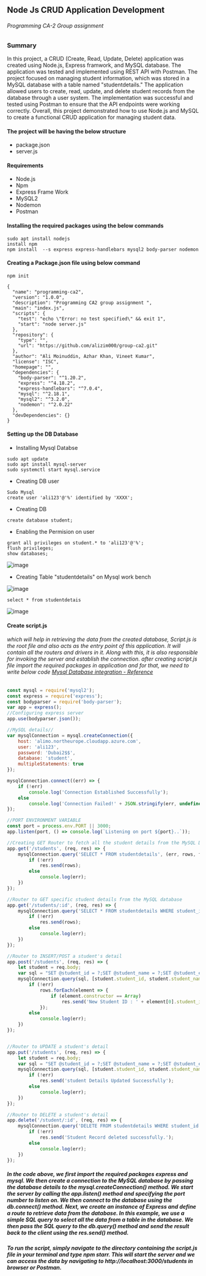## Node Js CRUD Application Development
###### Programming CA-2 Group assignment 

### Summary
In this project, a CRUD (Create, Read, Update, Delete) application was created using Node.js, Express framwork, and MySQL database. The application was tested and implemented using REST API with Postman. The project focused on managing student information, which was stored in a MySQL database with a table named "studentdetails." The application allowed users to create, read, update, and delete student records from the database through a user system. The implementation was successful and tested using Postman to ensure that the API endpoints were working correctly. Overall, this project demonstrated how to use Node.js and MySQL to create a functional CRUD application for managing student data.

#### The project will be having the below structure 
* package.json
* server.js

#### Requirements
* Node.js
* Npm
* Express Frame Work
* MySQL2
* Nodemon
* Postman

#### Installing the required packages using the below commands
```
sudo apt install nodejs
install npm
npm install  --s express express-handlebars mysql2 body-parser nodemon
```

#### Creating a Package.json file using below command
```
npm init
```
```
{
  "name": "programming-ca2",
  "version": "1.0.0",
  "description": "Programming CA2 group assignment ",
  "main": "index.js",
  "scripts": {
    "test": "echo \"Error: no test specified\" && exit 1",
    "start": "node server.js"
  },
  "repository": {
    "type": "",
    "url": "https://github.com/alizim000/group-ca2.git"
  },
  "author": "Ali Moinuddin, Azhar Khan, Vineet Kumar",
  "license": "ISC",
  "homepage": "",
  "dependencies": {
    "body-parser": "^1.20.2",
    "express": "^4.18.2",
    "express-handlebars": "^7.0.4",
    "mysql": "^2.18.1",
    "mysql2": "^3.2.0",
    "nodemon": "^2.0.22"
  },
  "devDependencies": {}
}
```

#### Setting up the DB Database 

* Installing Mysql Databse
```
sudo apt update
sudo apt install mysql-server
sudo systemctl start mysql.service
```
* Creating DB user 
```
Sudo Mysql
create user 'ali123'@'%' identified by 'XXXX';
```
* Creating DB 
```
create database student;
```
* Enabling the Permision on user
```
grant all privileges on student.* to 'ali123'@'%';
flush privileges;
show databases;
```
![image](https://user-images.githubusercontent.com/103967847/230727485-4d39c497-9a61-407e-a254-2b7b862c0d53.png)

* Creating Table "studentdetails" on Mysql work bench

![image](https://user-images.githubusercontent.com/103967847/230727693-e14c644f-ec51-4bbb-89be-05d8fb124c10.png)
```
select * from studentdetais
```
![image](https://user-images.githubusercontent.com/103967847/230727823-4ac6111e-58d6-482f-89f8-397206115c5d.png)

#### Create script.js
###### which will help in retrieving the data from the created database, Script.js is the root file and also acts as the entry point of this application. It will contain all the routers and drivers in it. Along with this, it is also responsible for invoking the server and establish the connection. after creating script.js file import the required packages in application and for that, we need to write below code  [Mysql Database integration - Reference](https://expressjs.com/en/guide/database-integration.html#mysql)
```javascript
const mysql = require('mysql2');
const express = require('express');
const bodyparser = require('body-parser');
var app = express();
//Configuring express server
app.use(bodyparser.json());

//MySQL details// 
var mysqlConnection = mysql.createConnection({
    host: 'alimo.northeurope.cloudapp.azure.com',
    user: 'ali123',
    password: 'Dubai2$$',
    database: 'student',
    multipleStatements: true
});

mysqlConnection.connect((err) => {
    if (!err)
        console.log('Connection Established Successfully');
    else
        console.log('Connection Failed!' + JSON.stringify(err, undefined, 2));
});

//PORT ENVIRONMENT VARIABLE
const port = process.env.PORT || 3000;
app.listen(port, () => console.log(`Listening on port ${port}..`));

//Creating GET Router to fetch all the student details from the MySQL Database
app.get('/students', (req, res) => {
    mysqlConnection.query('SELECT * FROM studentdetails', (err, rows, fields) => {
        if (!err)
            res.send(rows);
        else
            console.log(err);
    })
});

//Router to GET specific student details from the MySQL database
app.get('/students/:id', (req, res) => {
    mysqlConnection.query('SELECT * FROM studentdetails WHERE student_id = ?', [req.params.id], (err, rows, fields) => {
        if (!err)
            res.send(rows);
        else
            console.log(err);
    })
});

//Router to INSERT/POST a student's detail
app.post('/students', (req, res) => {
    let student = req.body;
    var sql = "SET @student_id = ?;SET @student_name = ?;SET @student_email = ?;SET @course_id = ?; CALL studentAddOrEdit(@student_id, @student_name, @student_email, @course_id); ";
    mysqlConnection.query(sql, [student.student_id, student.student_name, student.student_email, student.course_id], (err, rows, fields) => {
        if (!err)
            rows.forEach(element => {
                if (element.constructor == Array)
                    res.send('New Student ID : ' + element[0].student_id);
            });
        else
            console.log(err);
    })
});


//Router to UPDATE a student's detail
app.put('/students', (req, res) => {
    let student = req.body;
    var sql = "SET @student_id = ?;SET @student_name = ?;SET @student_email = ?;SET @course_id = ?; CALL studentAddOrEdit(@student_id, @student_name, @student_email, @course_id); ";
    mysqlConnection.query(sql, [student.student_id, student.student_name, student.student_email, student.course_id], (err, rows, fields) => {
        if (!err)
            res.send('student Details Updated Successfully');
        else
            console.log(err);
    })
});

//Router to DELETE a student's detail
app.delete('/student/:id', (req, res) => {
    mysqlConnection.query('DELETE FROM studentdetails WHERE student_id = ?', [req.params.id], (err, rows, fields) => {
        if (!err)
            res.send('Student Record deleted successfully.');
        else
            console.log(err);
    })
});

```

##### In the code above, we first import the required packages express and mysql. We then create a connection to the MySQL database by passing the database details to the mysql.createConnection() method. We start the server by calling the app.listen() method and specifying the port number to listen on. We then connect to the database using the db.connect() method. Next, we create an instance of Express and define a route to retrieve data from the database. In this example, we use a simple SQL query to select all the data from a table in the database. We then pass the SQL query to the db.query() method and send the result back to the client using the res.send() method.

##### To run the script, simply navigate to the directory containing the script.js file in your terminal and type npm starr. This will start the server and we can  access the data by navigating to http://localhost:3000/students in browser or Postman.

